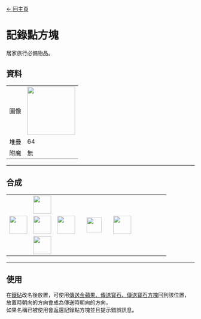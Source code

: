 [← 回主頁](../)
# 記錄點方塊
居家旅行必備物品。

## 資料
<table>
    <tr><td align="end">圖像</td><td><img src="https://i.imgur.com/nXnGzsw.png" width="128"/></td></tr>
    <tr><td align="end">堆疊</td><td>64</td></tr>
    <tr><td align="end">附魔</td><td>無</td></tr>
</table>

---

## 合成
<table>
    <tr><td></td><td><img src="https://i.imgur.com/wkLqvqi.png" width="48"/></td><td></td><td colspan="3"></td></tr>
    <tr><td><img src="https://i.imgur.com/wkLqvqi.png" width="48"/></td><td><img src="https://i.imgur.com/fWIUn4F.png" width="48"/></td><td><img src="https://i.imgur.com/wkLqvqi.png" width="48"/></td><td width="70" align="center"><img src="https://i.imgur.com/VE0KqIE.png" width="40"/></td><td><img src="https://i.imgur.com/nXnGzsw.png" width="48"/></td><td width="70"></td></tr>
    <tr><td></td><td><img src="https://i.imgur.com/wkLqvqi.png" width="48"/></td><td></td><td colspan="3"></td></tr>
</table>

---

## 使用
在[鐵砧](https://minecraft.fandom.com/zh/wiki/鐵砧)改名後放置，可使用[傳送金蘋果、傳送寶石、傳送寶石方塊](transfer.md)回到該位置，  
放置時朝向的方向會成為傳送時朝向的方向，  
如果名稱已被使用會返還記錄點方塊並且提示錯誤訊息。
